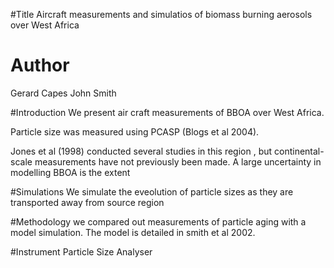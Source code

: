 #Title
Aircraft measurements and simulatios of biomass burning aerosols over West Africa

# Author
Gerard Capes
John Smith

#Introduction
We present air craft measurements of BBOA over West Africa.

Particle size was measured using PCASP (Blogs et al 2004).

Jones et al (1998) conducted several studies in this region , but continental-scale measurements have not previously been made. 
A large uncertainty in modelling BBOA is the extent 

#Simulations
We simulate the eveolution of particle sizes as they are transported away from source region

#Methodology
we compared out measurements of particle aging with a model simulation.
The model is detailed in smith et al 2002.

#Instrument
Particle Size Analyser
